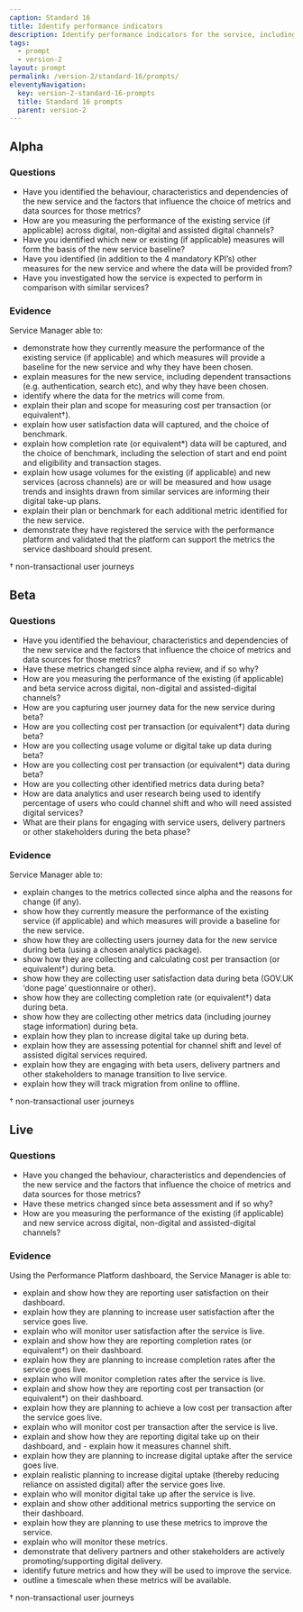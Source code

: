 ```yaml
---
caption: Standard 16
title: Identify performance indicators
description: Identify performance indicators for the service, including the 4 mandatory key performance indicators (KPIs) defined in the manual. Establish a benchmark for each metric and make a plan to enable improvements.
tags:
  - prompt
  - version-2
layout: prompt
permalink: /version-2/standard-16/prompts/
eleventyNavigation:
  key: version-2-standard-16-prompts
  title: Standard 16 prompts
  parent: version-2
---
```


## Alpha

### Questions

- Have you identified the behaviour, characteristics and dependencies of the new service and the factors that influence the choice of metrics and data sources for those metrics?
- How are you measuring the performance of the existing service (if applicable) across digital, non-digital and assisted digital channels?
- Have you identified which new or existing (if applicable) measures will form the basis of the new service baseline?
- Have you identified (in addition to the 4 mandatory KPI’s) other measures for the new service and where the data will be provided from?
- Have you investigated how the service is expected to perform in comparison with similar services?

### Evidence

Service Manager able to:

- demonstrate how they currently measure the performance of the existing service (if applicable) and which measures will provide a baseline for the new service and why they have been chosen.
- explain measures for the new service, including dependent transactions (e.g. authentication, search etc), and why they have been chosen.
- identify where the data for the metrics will come from.
- explain their plan and scope for measuring cost per transaction (or equivalent†).
- explain how user satisfaction data will captured, and the choice of benchmark.
- explain how completion rate (or equivalent*) data will be captured, and the choice of benchmark, including the selection of start and end point and eligibility and transaction stages.
- explain how usage volumes for the existing (if applicable) and new services (across channels) are or will be measured and how usage trends and insights drawn from similar services are informing their digital take-up plans.
- explain their plan or benchmark for each additional metric identified for the new service.
- demonstrate they have registered the service with the performance platform and validated that the platform can support the metrics the service dashboard should present.

† non-transactional user journeys

## Beta

### Questions

- Have you identified the behaviour, characteristics and dependencies of the new service and the factors that influence the choice of metrics and data sources for those metrics?
- Have these metrics changed since alpha review, and if so why?
- How are you measuring the performance of the existing (if applicable) and beta service across digital, non-digital and assisted-digital channels?
- How are you capturing user journey data for the new service during beta?
- How are you collecting cost per transaction (or equivalent†) data during beta?
- How are you collecting usage volume or digital take up data during beta?
- How are you collecting cost per transaction (or equivalent*) data during beta?
- How are you collecting other identified metrics data during beta?
- How are data analytics and user research being used to identify percentage of users who could channel shift and who will need assisted digital services?
- What are their plans for engaging with service users, delivery partners or other stakeholders during the beta phase?

### Evidence

Service Manager able to:

- explain changes to the metrics collected since alpha and the reasons for change (if any).
- show how they currently measure the performance of the existing service (if applicable) and which measures will provide a baseline for the new service.
- show how they are collecting users journey data for the new service during beta (using a chosen analytics package).
- show how they are collecting and calculating cost per transaction (or equivalent†) during beta.
- show how they are collecting user satisfaction data during beta (GOV.UK ‘done page’ questionnaire or other).
- show how they are collecting completion rate (or equivalent†) data during beta.
- show how they are collecting other metrics data (including journey stage information) during beta.
- explain how they plan to increase digital take up during beta.
- explain how they are assessing potential for channel shift and level of assisted digital services required.
- explain how they are engaging with beta users, delivery partners and other stakeholders to manage transition to live service.
- explain how they will track migration from online to offline.

† non-transactional user journeys

## Live

### Questions

- Have you changed the behaviour, characteristics and dependencies of the new service and the factors that influence the choice of metrics and data sources for those metrics?
- Have these metrics changed since beta assessment and if so why?
- How are you measuring the performance of the existing (if applicable) and new service across digital, non-digital and assisted-digital channels?

### Evidence

Using the Performance Platform dashboard, the Service Manager is able to:

- explain and show how they are reporting user satisfaction on their dashboard.
- explain how they are planning to increase user satisfaction after the service goes live.
- explain who will monitor user satisfaction after the service is live.
- explain and show how they are reporting completion rates (or equivalent†) on their dashboard.
- explain how they are planning to increase completion rates after the service goes live.
- explain who will monitor completion rates after the service is live.
- explain and show how they are reporting cost per transaction (or equivalent*) on their dashboard.
- explain how they are planning to achieve a low cost per transaction after the service goes live.
- explain who will monitor cost per transaction after the service is live.
- explain and show how they are reporting digital take up on their dashboard, and - explain how it measures channel shift.
- explain how they are planning to increase digital uptake after the service goes live.
- explain realistic planning to increase digital uptake (thereby reducing reliance on assisted digital) after the service goes live.
- explain who will monitor digital take up after the service is live.
- explain and show other additional metrics supporting the service on their dashboard.
- explain how they are planning to use these metrics to improve the service.
- explain who will monitor these metrics.
- demonstrate that delivery partners and other stakeholders are actively promoting/supporting digital delivery.
- identify future metrics and how they will be used to improve the service.
- outline a timescale when these metrics will be available.

† non-transactional user journeys
